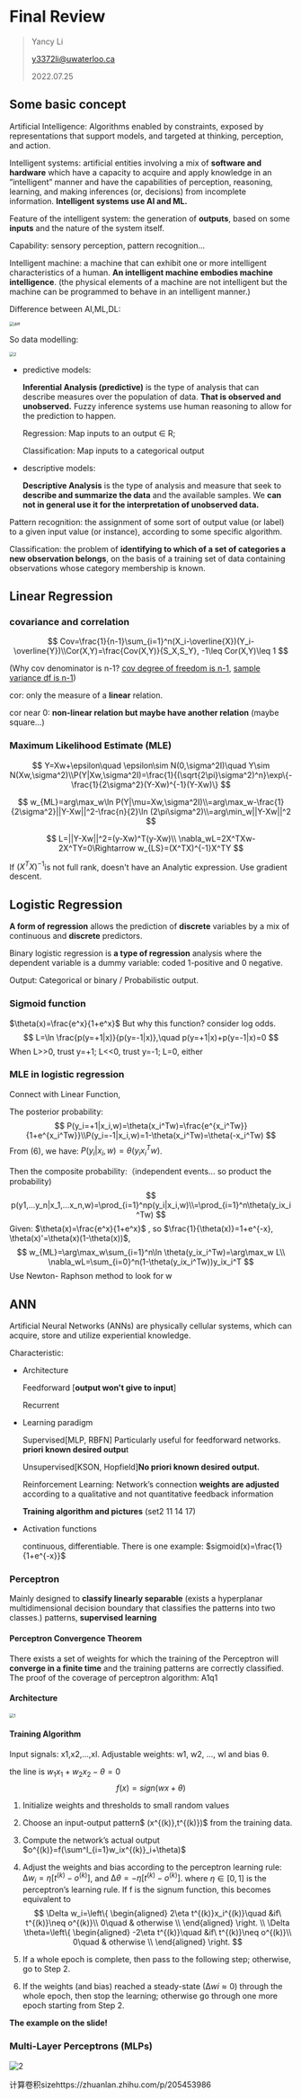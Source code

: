 # Final Review

> Yancy Li
>
> y3372li@uwaterloo.ca
>
> 2022.07.25

## Some basic concept

Artificial Intelligence: Algorithms enabled by constraints, exposed by representations that support models, and targeted at thinking, perception, and action.

Intelligent systems: artificial entities involving a mix of **software and hardware** which have a capacity to acquire and apply knowledge in an ”intelligent” manner and have the capabilities of perception, reasoning, learning, and making inferences (or, decisions) from incomplete information. **Intelligent systems use AI and ML.**

Feature of the intelligent system: the generation of **outputs**, based on some **inputs** and the nature of the system itself. 

Capability: sensory perception, pattern recognition...

Intelligent machine: a machine that can exhibit one or more intelligent characteristics of a human.  **An intelligent machine embodies machine intelligence**. (the physical elements of a machine are not intelligent but the machine can be programmed to behave in an intelligent manner.)

Difference between AI,ML,DL:

<img src="https://i.postimg.cc/pXBqvRTH/Snipaste-2022-05-10-18-02-10.png" alt="diff" style="zoom:50%;" />

So data modelling:

<img src="https://i.postimg.cc/kgg41Fzm/Snipaste-2022-05-10-18-11-21.png" alt="2" style="zoom:50%;" />

- predictive models: 

  **Inferential Analysis (predictive)** is the type of analysis that can describe measures over the population of data. **That is observed and unobserved.** Fuzzy inference systems use human reasoning to allow for the prediction to happen.

  Regression: Map inputs to an output ∈ R; 

  Classification: Map inputs to a categorical output

- descriptive models: 

  **Descriptive Analysis** is the type of analysis and measure that seek to **describe and summarize the data** and the available samples. We **can not in general use it for the interpretation of unobserved data.**

Pattern recognition: the assignment of some sort of output value (or label) to a given input value (or instance), according to some specific algorithm.

Classification: the problem of **identifying to which of a set of categories a new observation belongs**, on the basis of a training set of data containing observations whose category membership is known.

## Linear Regression

### covariance and correlation

$$
Cov=\frac{1}{n-1}\sum_{i=1}^n(X_i-\overline{X})(Y_i-\overline{Y})\\Cor(X,Y)=\frac{Cov(X,Y)}{S_X,S_Y}, -1\leq Cor(X,Y)\leq 1
$$

(Why cov denominator is n-1? [cov degree of freedom is n-1](https://www.zhihu.com/question/326157416/answer/698480209), [sample variance df is n-1](https://www.zhihu.com/question/20099757/answer/26586088))

cor: only the measure of a **linear** relation. 

cor near 0: **non-linear relation but maybe have another relation** (maybe square...)

### Maximum Likelihood Estimate (MLE)

$$
Y=Xw+\epsilon\quad \epsilon\sim N(0,\sigma^2I)\quad Y\sim N(Xw,\sigma^2)\\P(Y|Xw,\sigma^2I)=\frac{1}{(\sqrt{2\pi}\sigma^2)^n}\exp\{-\frac{1}{2\sigma^2}(Y-Xw)^{-1}(Y-Xw)\}
$$

$$
w_{ML}=arg\max_w\ln P(Y|\mu=Xw,\sigma^2I)\\=arg\max_w-\frac{1}{2\sigma^2}||Y-Xw||^2-\frac{n}{2}\ln (2\pi\sigma^2)\\=arg\min_w||Y-Xw||^2
$$

$$
L=||Y-Xw||^2=(y-Xw)^T(y-Xw)\\
\nabla_wL=2X^TXw-2X^TY=0\Rightarrow w_{LS}=(X^TX)^{-1}X^TY
$$

If $(X^TX)^{-1}$is not full rank, doesn't have an Analytic expression. Use gradient descent.

## Logistic Regression

**A form of regression** allows the prediction of **discrete** variables by a mix of continuous and **discrete** predictors.

Binary logistic regression is **a type of regression** analysis where the dependent variable is a dummy variable: coded 1-positive and 0 negative.

Output: Categorical or binary /  Probabilistic output.

### Sigmoid function

$\theta(x)=\frac{e^x}{1+e^x}$  But why this function? consider log odds. 
$$
L=\ln \frac{p(y=+1|x)}{p(y=-1|x)},\quad p(y=+1|x)+p(y=-1|x)=0
$$
When L>>0, trust y=+1; L<<0, trust y=-1; L=0, either

### MLE in logistic regression

Connect with Linear Function,

The posterior probability:
$$
P(y_i=+1|x_i,w)=\theta(x_i^Tw)=\frac{e^{x_i^Tw}}{1+e^{x_i^Tw}}\\P(y_i=-1|x_i,w)=1-\theta(x_i^Tw)=\theta(-x_i^Tw)
$$
From (6), we have: $P(y_i|x_i,w)=\theta(y_ix_i^Tw)$.

Then the composite probability:（independent events... so product the probability)
$$
p(y1,...y_n|x_1,...x_n,w)=\prod_{i=1}^np(y_i|x_i,w)\\=\prod_{i=1}^n\theta(y_ix_i^Tw)
$$
Given: $\theta(x)=\frac{e^x}{1+e^x}$ , so $\frac{1}{\theta(x)}=1+e^{-x}, \theta(x)'=\theta(x)(1-\theta(x))$, 
$$
w_{ML}=\arg\max_w\sum_{i=1}^n\ln \theta(y_ix_i^Tw)=\arg\max_w L\\
\nabla_wL=\sum_{i=0}^n(1-\theta(y_ix_i^Tw))y_ix_i^T
$$
Use Newton- Raphson method to look for w

## ANN

Artificial Neural Networks (ANNs) are physically cellular systems, which can acquire, store and utilize experiential knowledge.

Characteristic:

- Architecture

  Feedforward [**output won't give to input**]

  Recurrent

- Learning paradigm

   Supervised[MLP, RBFN] Particularly useful for feedforward networks. **priori known desired outpu**t

  Unsupervised[KSON, Hopfield]**No priori known desired output.**

  Reinforcement Learning: Network’s connection **weights are adjusted** according to a qualitative and not quantitative feedback information

  **Training algorithm and pictures** (set2 11 14 17)

- Activation functions

  continuous, differentiable. There is one example: $sigmoid(x)=\frac{1}{1+e^{-x}}$

### Perceptron

Mainly designed to **classify linearly separable** (exists a hyperplanar multidimensional decision boundary that classifies the patterns into two classes.) patterns, **supervised learning** 

#### Perceptron Convergence Theorem

There exists a set of weights for which the training of the Perceptron will **converge in a finite time** and the training patterns are correctly classified. The proof of the coverage of perceptron algorithm: A1q1

#### Architecture

<img src="https://i.postimg.cc/hvPYPcR7/1.jpg" alt="1" style="zoom:50%;" />

#### Training Algorithm

Input signals: x1,x2,...,xl. Adjustable weights: w1, w2, ..., wl and bias θ.

the line is $w_1x_1+w_2x_2-\theta=0$
$$
f(x)=sign(wx+\theta)
$$

1. Initialize weights and thresholds to small random values

2. Choose an input-output pattern$ (x^{(k)},t^{(k)})$ from the training data.

3. Compute the network’s actual output $o^{(k)}=f(\sum^I_{i=1}w_ix^{(k)}_i+\theta)$

4. Adjust the weights and bias according to the perceptron learning rule: $∆w_i = η[t^{(k)} − o^{(k)}]$, and $∆θ = −η[t^{(k)} − o^{(k)}]$. where $η ∈ [0, 1]$ is the perceptron’s learning rule. If f is the signum function, this becomes equivalent to
   $$
   \Delta w_i=\left\{
   \begin{aligned}
   2\eta t^{(k)}x_i^{(k)}\quad &if\ t^{(k)}\neq o^{(k)}\\
   0\quad & otherwise  \\
   \end{aligned}
   \right.
   \\
   \Delta \theta=\left\{
   \begin{aligned}
   -2\eta t^{(k)}\quad &if\ t^{(k)}\neq o^{(k)}\\
   0\quad & otherwise  \\
   \end{aligned}
   \right.
   $$
   
5. If a whole epoch is complete, then pass to the following step; otherwise, go to Step 2. 

6. If the weights (and bias) reached a steady-state  $(∆wi ≈ 0)$ through the whole epoch, then stop the learning; otherwise go through one more epoch starting from Step 2.

**The example on the slide!**

### Multi-Layer Perceptrons (MLPs)

![2](https://i.postimg.cc/t4np5kMT/2.jpg)

计算卷积sizehttps://zhuanlan.zhihu.com/p/205453986
